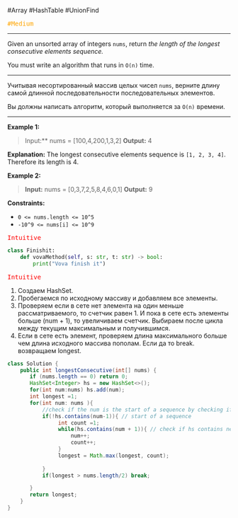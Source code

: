  #Array #HashTable #UnionFind

<kbd><span style="color:orange;">#Medium</span> </kbd>

---
Given an unsorted array of integers `nums`, return _the length of the longest consecutive elements sequence._

You must write an algorithm that runs in `O(n)` time.

---
Учитывая несортированный массив целых чисел `nums`, верните длину самой длинной последовательности последовательных элементов.

Вы должны написать алгоритм, который выполняется за `O(n)` времени.

---
**Example 1:**

>Input:** nums = [100,4,200,1,3,2]
>**Output:** 4

**Explanation:** The longest consecutive elements sequence is `[1, 2, 3, 4]`. Therefore its length is 4.


**Example 2:**

>**Input:** nums = [0,3,7,2,5,8,4,6,0,1]
>**Output:** 9

**Constraints:**

- `0 <= nums.length <= 10^5`
- `-10^9 <= nums[i] <= 10^9`


<kbd><span style="color:red;"> Intuitive</span></kbd>



```Python
class Finishit:
    def vovaMethod(self, s: str, t: str) -> bool:
        print("Vova finish it")

```

<kbd><span style="color:red;"> Intuitive</span></kbd>

1. Создаем HashSet.
2. Пробегаемся по исходному массиву и добавляем все элементы.
3. Проверяем если в сете нет элемента на один меньше рассматриваемого, то счетчик равен 1. И пока в сете есть элементы больше (num + 1), то увеличиваем счетчик. Выбираем после цикла между текущим максимальным и получившимся.
4. Если в сете есть элемент, проверяем длина максимального больше чем длина исходного массива пополам. Если да то break. возвращаем longest.

```java
class Solution {
    public int longestConsecutive(int[] nums) {
       if (nums.length == 0) return 0;
       HashSet<Integer> hs = new HashSet<>();
       for(int num:nums) hs.add(num);
       int longest =1;
       for(int num: nums ){
           //check if the num is the start of a sequence by checking if left exists
           if(!hs.contains(num-1)){ // start of a sequence
                int count =1;
                while(hs.contains(num + 1)){ // check if hs contains next no.
                    num++;
                    count++;
                }
                longest = Math.max(longest, count);
                
           }
           if(longest > nums.length/2) break;

       }
       return longest;
    }
}
```